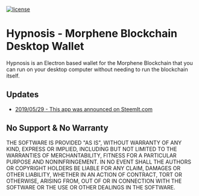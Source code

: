 [![license](https://img.shields.io/badge/license-MIT-blue.svg)](https://raw.githubusercontent.com/morphene/hypnosis/master/LICENSE)

# Hypnosis - Morphene Blockchain Desktop Wallet

Hypnosis is an Electron based wallet for the Morphene Blockchain that you can run on your desktop computer without needing to run the blockchain itself.

## Updates

- [2019/05/29 - This app was announced on SteemIt.com](https://steemit.com/morphene/@morphene-io/hypnosis-wallet-initial-release)

## No Support & No Warranty

THE SOFTWARE IS PROVIDED "AS IS", WITHOUT WARRANTY OF ANY KIND, EXPRESS OR
IMPLIED, INCLUDING BUT NOT LIMITED TO THE WARRANTIES OF MERCHANTABILITY,
FITNESS FOR A PARTICULAR PURPOSE AND NONINFRINGEMENT. IN NO EVENT SHALL THE
AUTHORS OR COPYRIGHT HOLDERS BE LIABLE FOR ANY CLAIM, DAMAGES OR OTHER
LIABILITY, WHETHER IN AN ACTION OF CONTRACT, TORT OR OTHERWISE, ARISING
FROM, OUT OF OR IN CONNECTION WITH THE SOFTWARE OR THE USE OR OTHER DEALINGS
IN THE SOFTWARE.
